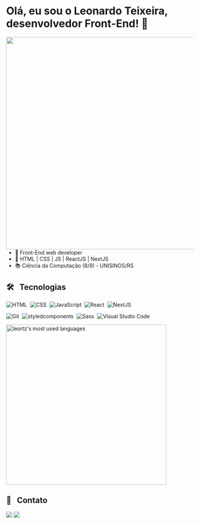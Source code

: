 
<h1> Olá, eu sou o Leonardo Teixeira, desenvolvedor Front-End! 🧪 </h1>
  
<img align="right" height="570em" src="https://raw.githubusercontent.com/gist/Leort-z/04f3beda4245051dc2e4414900a54461/raw/87700a1a22a3940eeb182d673587c599fb5b70c0/card.svg"/>

- 🚀 Front-End web developer
- 🔬 HTML | CSS | JS | ReactJS | NextJS
- 📚 Ciência da Computação (8/9) - UNISINOS/RS

## 🛠 &nbsp; Tecnologias


![HTML](https://img.shields.io/badge/-HTML-05122A?style=flat&logo=HTML5)&nbsp;
![CSS](https://img.shields.io/badge/-CSS-05122A?style=flat&logo=CSS3&logoColor=1572B6)&nbsp;
![JavaScript](https://img.shields.io/badge/-JavaScript-05122A?style=flat&logo=javascript)&nbsp;
![React](https://img.shields.io/badge/-React-05122A?style=flat&logo=react)&nbsp;
![NextJS](https://img.shields.io/badge/-NextJS-05122A?style=flat&logo=next.js)&nbsp;

![Git](https://img.shields.io/badge/-Git-05122A?style=flat&logo=git)&nbsp;
![styledcomponents](https://img.shields.io/badge/-styled%20components-05122A?style=flat&logo=styled-components)&nbsp;
![Sass](https://img.shields.io/badge/-Sass-05122A?style=flat&logo=sass)&nbsp;
![Visual Studio Code](https://img.shields.io/badge/-Visual%20Studio%20Code-05122A?style=flat&logo=visual-studio-code&logoColor=007ACC)&nbsp;

<img align="center" width="430em" src="https://github-readme-stats.vercel.app/api/top-langs/?username=leort-z&layout=compact&theme=vision-friendly-dark" alt="leortz's most used languages"/>

## 📩 &nbsp; Contato

<a align="center" href="https://www.linkedin.com/in/leortz" target="_blank"><img src="https://img.shields.io/badge/-LinkedIn-%230077B5?style=for-the-badge&logo=linkedin&logoColor=white" target="_blank"></a> 
<a align="center" href="mailto:leonardorteixeira@gmail.com" target="_blank"><img src="https://img.shields.io/badge/leonardorteixeira@hotmail.com-FF0000?style=for-the-badge&logo=gmail&logoColor=white" target="_blank"></a>

